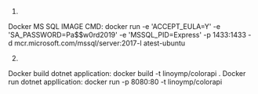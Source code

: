 1) 
Docker MS SQL IMAGE CMD: docker run -e 'ACCEPT_EULA=Y' -e 'SA_PASSWORD=Pa$$w0rd2019' -e 'MSSQL_PID=Express' -p 1433:1433 -d mcr.microsoft.com/mssql/server:2017-l
atest-ubuntu

2) 
Docker build dotnet application: docker build -t linoymp/colorapi .
Docker run dotnet appllication: docker run -p 8080:80 -t linoymp/colorapi



